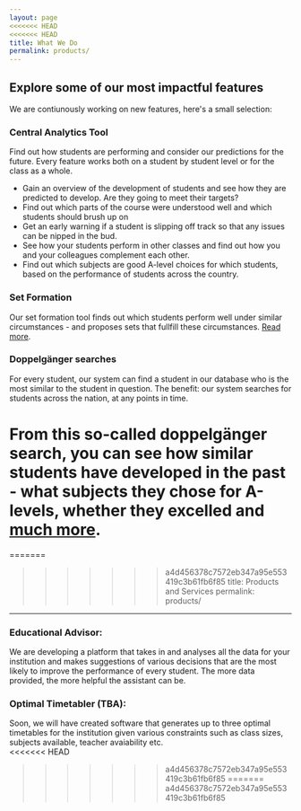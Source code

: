 ```yaml
---
layout: page
<<<<<<< HEAD
<<<<<<< HEAD
title: What We Do
permalink: products/
---
```

## Explore some of our most impactful features
We are contiunously working on new features, here's a small selection:
### Central Analytics Tool

Find out how students are performing and consider our predictions for the future. Every feature works both on a student by student level or for the class as a whole.

- Gain an overview of the development of students and see how they are predicted to develop. Are they going to meet their targets?
- Find out which parts of the course were understood well and which students should brush up on
- Get an early warning if a student is slipping off track so that any issues can be nipped in the bud.
- See how your students perform in other classes and find out how you and your colleagues complement each other.
- Find out which subjects are good A-level choices for which students, based on the performance of students across the country.

### Set Formation

Our set formation tool finds out which students perform well under similar circumstances - and proposes sets that fullfill these circumstances. [Read more](/set-formation/).

### Doppelgänger searches

For every student, our system can find a student in our database who is the most similar to the student in question. The benefit: our system searches for students across the nation, at any points in time.

From this so-called doppelgänger search, you can see how similar students have developed in the past - what subjects they chose for A-levels, whether they excelled and [much more](#).
=======
=======
>>>>>>> a4d456378c7572eb347a95e553419c3b61fb6f85
title: Products and Services
permalink: products/
---

### Educational Advisor:

We are developing a platform that takes in and analyses all the data for your institution and makes suggestions of various decisions that are the most likely to improve the performance of every student. The more data provided, the more helpful the assistant can be.

### Optimal Timetabler (TBA):

Soon, we will have created software that generates up to three optimal timetables for the institution given various constraints such as class sizes, subjects available, teacher avaiability etc.  
<<<<<<< HEAD
>>>>>>> a4d456378c7572eb347a95e553419c3b61fb6f85
=======
>>>>>>> a4d456378c7572eb347a95e553419c3b61fb6f85
